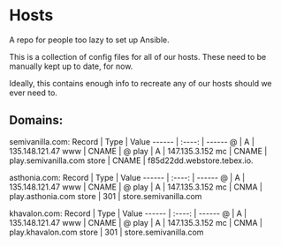 # Hosts

A repo for people too lazy to set up Ansible.

This is a collection of config files for all of our hosts. These need to be manually kept up to date, for now.

Ideally, this contains enough info to recreate any of our hosts should we ever need to.

## Domains:
semivanilla.com:
Record |  Type  | Value
------ | :----: | ------
@      | A      | 135.148.121.47
www    | CNAME  | @
play   | A      | 147.135.3.152
mc     | CNAME  | play.semivanilla.com
store  | CNAME  | f85d22dd.webstore.tebex.io.

asthonia.com:
Record |  Type  | Value
------ | :----: | ------
@      | A      | 135.148.121.47
www    | CNAME  | @
play   | A      | 147.135.3.152
mc     | CNMA   | play.asthonia.com
store  | 301    | store.semivanilla.com

khavalon.com:
Record |  Type  | Value
------ | :----: | ------
@      | A      | 135.148.121.47
www    | CNAME  | @
play   | A      | 147.135.3.152
mc     | CNMA   | play.khavalon.com
store  | 301    | store.semivanilla.com
